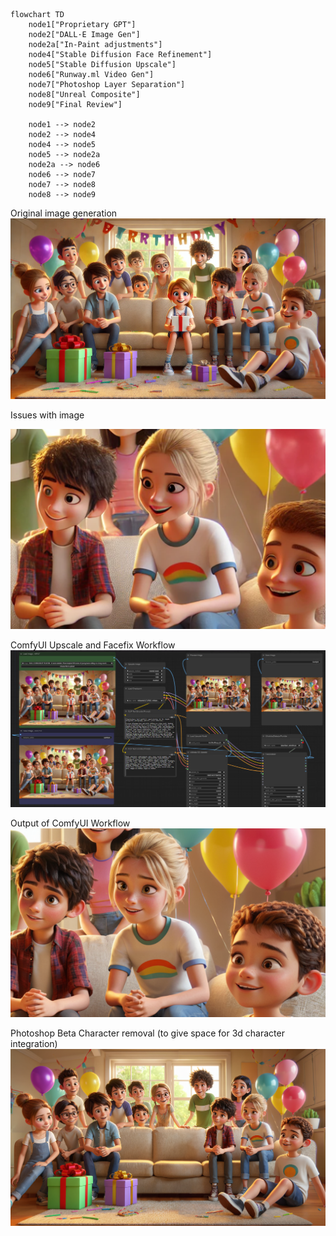 

```mermaid
flowchart TD
    node1["Proprietary GPT"]
    node2["DALL·E Image Gen"]
    node2a["In-Paint adjustments"]
    node4["Stable Diffusion Face Refinement"]
    node5["Stable Diffusion Upscale"]
    node6["Runway.ml Video Gen"]
    node7["Photoshop Layer Separation"]
    node8["Unreal Composite"]
    node9["Final Review"]

    node1 --> node2
    node2 --> node4
    node4 --> node5
    node5 --> node2a
    node2a --> node6
    node6 --> node7
    node7 --> node8
    node8 --> node9

```
Original image generation 
![Initial Image Generated](image.png)

Issues with image

![Issues with image](image-1.png)

ComfyUI Upscale and Facefix Workflow
![comfyUI workflow](image-2.png)

Output of ComfyUI Workflow 
![comfyUI OUTPUT](image-3.png)

Photoshop Beta Character removal (to give space for 3d character integration)
![alt text](image-5.png)
